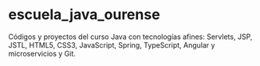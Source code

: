# escuela_java_ourense
Códigos y proyectos del curso Java con tecnologías afines: Servlets, JSP, JSTL, HTML5, CSS3, JavaScript, Spring, TypeScript, Angular y microservicios y Git.
